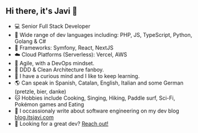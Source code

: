 <!--```js
const devLog = {
  title: "It's Super Effective!",
  url: 'https://blog.itsjavi.com',
  author: 'Javier Aguilar',
  about: 'Softwate and Game Development, Technology',
  awesomeness: "🦄✨"
}

```
-->

## Hi there, it's Javi 👋

- 💻 Senior Full Stack Developer
- 🌈 Wide range of dev languages including: PHP, JS, TypeScript, Python, Golang & C#
- 🧩 Frameworks: Symfony, React, NextJS
- ☁️ Cloud Platforms (Serverless): Vercel, AWS
- 🔁 Agile, with a DevOps mindset.
- 🧱 DDD & Clean Architecture fanboy.
- 🔬 I have a curious mind and I like to keep learning.
- 🌎 Can speak in Spanish, Catalan, English, Italian and some German (pretzle, bier, danke)
- 🐱 Hobbies include Cooking, Singing, Hiking, Paddle surf, Sci-Fi, Pokémon games and Eating
- 📝 I occassionaly write about software engineering on my dev blog [blog.itsjavi.com](https://blog.itsjavi.com)
- 🚀 Looking for a great dev? [Reach out!](https://itsjavi.com) 

<!-- <hr /> -->

<!-- ### Github Stats

<div style="align:center;" align="center">
  <center>
    <img align="center" src="https://github-readme-stats.vercel.app/api/?username=itsjavi&theme=nord&show_icons=true&count_private=true" />
  </center>
</div> -->

